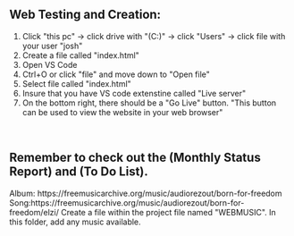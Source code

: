 ## Web Testing and Creation:

1. Click "this pc" -> click drive with "(C:)" -> click "Users" -> click file with your user "josh"
2. Create a file called "index.html"
3. Open VS Code
4. Ctrl+O or click "file" and move down to "Open file"
5. Select file called "index.html"
6. Insure that you have VS code extenstine called "Live server"
7. On the bottom  right, there should be a "Go Live" button.
"This button can be used to view the website in your web browser"
<br>
<h2>Remember to check out the (Monthly Status Report) and (To Do List).</h2>
<p>Album: https://freemusicarchive.org/music/audiorezout/born-for-freedom
Song:https://freemusicarchive.org/music/audiorezout/born-for-freedom/elzi/
Create a file within the project file named "WEBMUSIC". In this folder, add any music available. </p>
